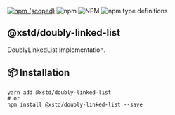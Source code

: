 [![npm (scoped)](https://img.shields.io/npm/v/@xstd/doubly-linked-list.svg)](https://www.npmjs.com/package/@xstd/doubly-linked-list)
![npm](https://img.shields.io/npm/dm/@xstd/doubly-linked-list.svg)
![NPM](https://img.shields.io/npm/l/@xstd/doubly-linked-list.svg)
![npm type definitions](https://img.shields.io/npm/types/@xstd/doubly-linked-list.svg)

## @xstd/doubly-linked-list

DoublyLinkedList implementation.

## 📦 Installation

```shell
yarn add @xstd/doubly-linked-list
# or
npm install @xstd/doubly-linked-list --save
```
